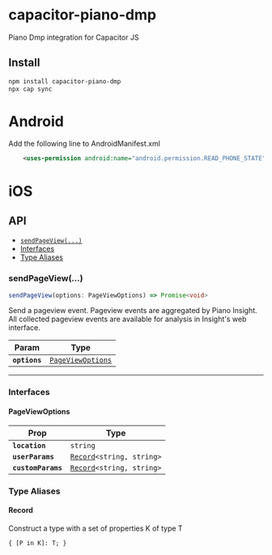 # capacitor-piano-dmp

Piano Dmp integration for Capacitor JS

## Install

```bash
npm install capacitor-piano-dmp
npx cap sync
```

# Android
Add the following line to AndroidManifest.xml

```xml
    <uses-permission android:name="android.permission.READ_PHONE_STATE" />
```
# iOS

## API

<docgen-index>

* [`sendPageView(...)`](#sendpageview)
* [Interfaces](#interfaces)
* [Type Aliases](#type-aliases)

</docgen-index>

<docgen-api>
<!--Update the source file JSDoc comments and rerun docgen to update the docs below-->

### sendPageView(...)

```typescript
sendPageView(options: PageViewOptions) => Promise<void>
```

Send a pageview event. Pageview events are aggregated by Piano Insight. All collected pageview events are available
for analysis in Insight's web interface.

| Param         | Type                                                        |
| ------------- | ----------------------------------------------------------- |
| **`options`** | <code><a href="#pageviewoptions">PageViewOptions</a></code> |

--------------------


### Interfaces


#### PageViewOptions

| Prop               | Type                                                            |
| ------------------ | --------------------------------------------------------------- |
| **`location`**     | <code>string</code>                                             |
| **`userParams`**   | <code><a href="#record">Record</a>&lt;string, string&gt;</code> |
| **`customParams`** | <code><a href="#record">Record</a>&lt;string, string&gt;</code> |


### Type Aliases


#### Record

Construct a type with a set of properties K of type T

<code>{ [P in K]: T; }</code>

</docgen-api>
